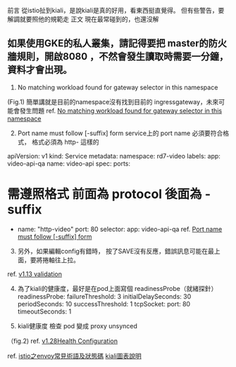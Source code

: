 前言
  從istio扯到kiali，是說kiali是真的好用，看東西挺直覺得。
  但有些警告，要解調就要照他的規範走
正文
  現在最常碰到的，也還沒解
## 如果使用GKE的私人叢集，請記得要把 master的防火牆規則，開啟8080 ，不然會發生讀取時需要一分鐘，資料才會出現。
1. No matching workload found for gateway selector in this namespace

  (Fig.1)
簡單講就是目前的namespace沒有找到目前的 ingressgateway，未來可能會發生問題
ref. [No matching workload found for gateway selector in this namespace](https://kiali.io/documentation/v1.13/validations/#_no_matching_workload_found_for_gateway_selector_in_this_namespace)

2. Port name must follow <protocol>[-suffix] form
service上的 port name 必須要符合格式，
格式必須為 http- 這樣的

apiVersion: v1
kind: Service
metadata:
  namespace: rd7-video
  labels:
    app: video-api-qa
  name: video-api
spec:
  ports:
  # 需遵照格式 前面為 protocol 後面為 -suffix
  - name: "http-video"
    port: 80
  selector:
    app: video-api-qa
ref. [Port name must follow <protocol>[-suffix] form](https://kiali.io/documentation/v1.13/validations/#_port_name_must_follow_protocol_suffix_form)

3. 另外，如果編輯config有錯時，
按了SAVE沒有反應，錯誤訊息可能在最上面，要將捲軸往上拉。


ref.
[v1.13 validation](https://kiali.io/documentation/v1.13/validations/)

4. 為了kiali的健康度，最好是在pod上面寫個 readinessProbe（就緒探針）
readinessProbe:
  failureThreshold: 3
  initialDelaySeconds: 30
  periodSeconds: 10
  successThreshold: 1
  tcpSocket:
    port: 80
  timeoutSeconds: 1

5. kiali健康度 檢查 pod 變成 proxy unsynced

  （fig.2)
  ref.
  [v1.28Health Configuration](https://kiali.io/documentation/latest/configuration/health/)

ref.
[istio之envoy常見術語及狀態碼](https://www.cnblogs.com/xuliang666/p/12089915.html)
[kiali圖表說明](https://kiali.io/documentation/latest/features/)
